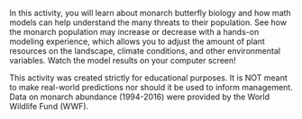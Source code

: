 In this activity, you will learn about monarch butterfly biology and how math models can help understand the many threats to their population. See how the monarch population may increase or decrease with a hands-on modeling experience, which allows you to adjust the amount of plant resources on the landscape, climate conditions, and other environmental variables. Watch the model results on your computer screen!

This activity was created strictly for educational purposes. It is NOT meant to make real-world predictions nor should it be used to inform management. Data on monarch abundance (1994-2016) were provided by the World Wildlife Fund (WWF).
